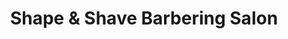 ---
title: "Shape & Shave Barbering Salon"
url: /accra/shape-and-shave-barbering-salon/
shop: hairdresser
---